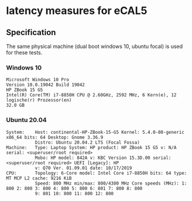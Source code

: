 # latency measures for eCAL5

## Specification

The same physical machine (dual boot windows 10, ubuntu focal) is used for these tests.

### Windows 10

```
Microsoft Windows 10 Pro
Version	10.0.19042 Build 19042
HP ZBook 15 G5
Intel(R) Core(TM) i7-8850H CPU @ 2.60GHz, 2592 MHz, 6 Kern(e), 12 logische(r) Prozessor(en)
32.0 GB
```

### Ubuntu 20.04

```
System:    Host: continental-HP-ZBook-15-G5 Kernel: 5.4.0-80-generic x86_64 bits: 64 Desktop: Gnome 3.36.9 
           Distro: Ubuntu 20.04.2 LTS (Focal Fossa) 
Machine:   Type: Laptop System: HP product: HP ZBook 15 G5 v: N/A serial: <superuser/root required> 
           Mobo: HP model: 842A v: KBC Version 15.3D.00 serial: <superuser/root required> UEFI [Legacy]: HP 
           v: Q70 Ver. 01.09.01 date: 10/17/2019 
CPU:       Topology: 6-Core model: Intel Core i7-8850H bits: 64 type: MT MCP L2 cache: 9216 KiB 
           Speed: 800 MHz min/max: 800/4300 MHz Core speeds (MHz): 1: 800 2: 800 3: 800 4: 800 5: 800 6: 801 7: 800 8: 800 
           9: 801 10: 800 11: 800 12: 800
```

